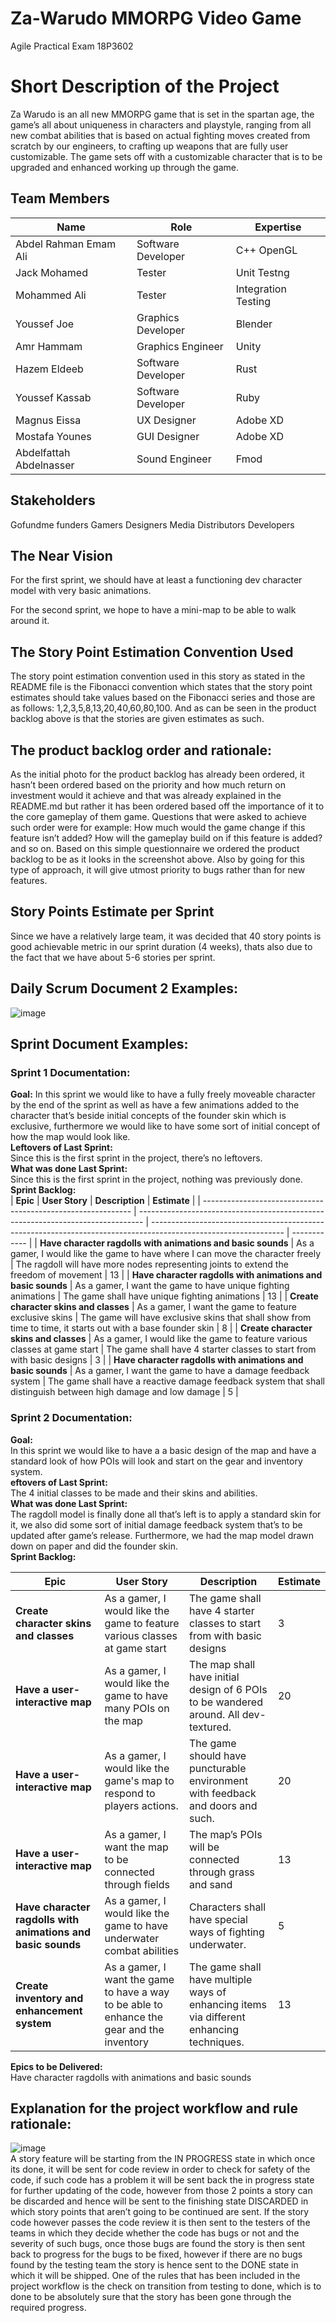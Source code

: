 # Za-Warudo MMORPG Video Game
Agile Practical Exam 18P3602
# Short Description of the Project
Za Warudo is an all new MMORPG game that is set in the spartan age, the game’s all about uniqueness in characters and playstyle, ranging from all new combat abilities that is based on actual fighting moves created from scratch by our engineers, to crafting up weapons that are fully user customizable. The game sets off with a customizable character that is to be upgraded and enhanced working up through the game.


## Team Members
| Name | Role | Expertise |
|-------|------|-------------|
| Abdel Rahman Emam Ali | Software Developer | C++ OpenGL|
| Jack Mohamed | Tester | Unit Testng |
| Mohammed Ali | Tester | Integration Testing |
| Youssef Joe | Graphics Developer | Blender |
| Amr Hammam | Graphics Engineer | Unity |
| Hazem Eldeeb | Software Developer | Rust |
| Youssef Kassab | Software Developer | Ruby |
| Magnus Eissa | UX Designer | Adobe XD |
| Mostafa Younes | GUI Designer | Adobe XD |
| Abdelfattah Abdelnasser | Sound Engineer | Fmod |


## Stakeholders

Gofundme funders
Gamers
Designers
Media
Distributors
Developers

## The Near Vision
   For the first sprint, we should have at least a functioning dev character model with very basic animations.
  
   For the second sprint, we hope to have a mini-map to be able to walk around it.

## The Story Point Estimation Convention Used
   The story point estimation convention used in this story as stated in the README file is the Fibonacci convention which states that the story point estimates should take       values based on the Fibonacci series and those are as follows: 1,2,3,5,8,13,20,40,60,80,100. And as can be seen in the product backlog above is that the stories are given       estimates as such.
  
## The product backlog order and rationale:
As the initial photo for the product backlog has already been ordered, it hasn’t been ordered based on the priority and how much return on investment would it achieve and that was already explained in the README.md but rather it has been ordered based off the importance of it to the core gameplay of them game. Questions that were asked to achieve such order were for example: How much would the game change if this feature isn’t added? How will the gameplay build on if this feature is added? and so on. Based on this simple questionnaire we ordered the product backlog to be as it looks in the screenshot above. Also by going for this type of approach, it will give utmost priority to bugs rather than for new features.

 
## Story Points Estimate per Sprint
   Since we have a relatively large team, it was decided that 40 story points is good achievable metric in our sprint duration (4 weeks), thats also due to the fact that we
   have about 5-6 stories per sprint.
   
## Daily Scrum Document 2 Examples:
![image](https://user-images.githubusercontent.com/77146272/147745367-c4cf8f35-df99-4f47-9cb8-0e4360fca330.png)


## Sprint Document Examples:
### Sprint 1 Documentation:
**Goal:**
   In this sprint we would like to have a fully freely moveable character by the end of the sprint as well as have a few animations added to the character that’s beside initial concepts of the founder skin which is exclusive, furthermore we would like to have some sort of initial concept of how the map would look like.<br/>
**Leftovers of Last Sprint:**<br/>
	Since this is the first sprint in the project, there’s no leftovers.<br/>
**What was done Last Sprint:**<br/>
		Since this is the first sprint in the project, nothing was previously done.<br/>
**Sprint Backlog:**</br>
| **Epic**                                                     | **User Story**                                                                  | **Description**                                                                                                 | **Estimate** |
| ------------------------------------------------------------ | ------------------------------------------------------------------------------- | --------------------------------------------------------------------------------------------------------------- | ------------ |
| **Have character ragdolls with animations and basic sounds** | As a gamer, I would like the game to have where I can move the character freely | The ragdoll will have more nodes representing joints to extend the freedom of movement                          | 13           |
| **Have character ragdolls with animations and basic sounds** | As a gamer, I want the game to have unique fighting animations                  | The game shall have unique fighting animations                                                                  | 13           |
| **Create character skins and classes**                       | As a gamer, I want the game to feature exclusive skins                          | The game will have exclusive skins that shall show from time to time, it starts out with a base founder skin    | 8            |
| **Create character skins and classes**                       | As a gamer, I would like the game to feature various classes at game start      | The game shall have 4 starter classes to start from with basic designs                                          | 3            |
| **Have character ragdolls with animations and basic sounds** | As a gamer, I want the game to have a damage feedback system                    | The game shall have a reactive damage feedback system that shall distinguish between high damage and low damage | 5            |

### Sprint 2 Documentation:
**Goal:**<br/>
In this sprint we would like to have a a basic design of the map and have a standard look of how POIs will look and start on the gear and inventory system.<br/>
**eftovers of Last Sprint:**</br>
	The 4 initial classes to be made and their skins and abilities.</br>
**What was done Last Sprint:**</br>
	The ragdoll model is finally done all that’s left is to apply a standard skin for it, we also did some sort of initial damage feedback system that’s to be updated after game’s release. Furthermore, we had the map model drawn down on paper and did the founder skin.</br>
   **Sprint Backlog:**</br>
   
| **Epic**                                                     | **User Story**                                                                             | **Description**                                                                          | **Estimate** |
| ------------------------------------------------------------ | ------------------------------------------------------------------------------------------ | ---------------------------------------------------------------------------------------- | ------------ |
| **Create character skins and classes**                       | As a gamer, I would like the game to feature various classes at game start                 | The game shall have 4 starter classes to start from with basic designs                   | 3            |
| **Have a user-interactive map**                              | As a gamer, I would like the game to have many POIs on the map                             | The map shall have initial design of 6 POIs to be wandered around. All dev-textured.     | 20           |
| **Have a user-interactive map**                              | As a gamer, I would like the game's map to respond to players actions.                     | The game should have puncturable environment with feedback and doors and such.           | 20           |
| **Have a user-interactive map**                              | As a gamer, I want the map to be connected through fields                                  | The map’s POIs will be connected through grass and sand                                  | 13           |
| **Have character ragdolls with animations and basic sounds** | As a gamer, I would like the game to have underwater combat abilities                      | Characters shall have special ways of fighting underwater.                               | 5            |
| **Create inventory and enhancement system**                  | As a gamer, I want the game to have a way to be able to enhance the gear and the inventory | The game shall have multiple ways of enhancing items via different enhancing techniques. | 13           |

**Epics to be Delivered:**</br>
Have character ragdolls with animations and basic sounds</br>



## Explanation for the project workflow and rule rationale:
![image](https://user-images.githubusercontent.com/77146272/147746090-cbb37620-d7cd-4926-8bfb-48bb5a91d055.png) </br>
A story feature will be starting from the IN PROGRESS state in which once its done, it will be sent for code review in order to check for safety of the code, if such code has a problem it will be sent back the in progress state for further updating of the code, however from those 2 points a story can be discarded and hence will be sent to the finishing state DISCARDED in which story points that aren’t going to be continued are sent. If the story code however passes the code review it is then sent to the testers of the teams in which they decide whether the code has bugs or not and the severity of such bugs, once those bugs are found the story is then sent back to progress for the bugs to be fixed, however if there are no bugs found by the testing team the story is hence sent to the DONE state in which it will be shipped. One of the rules that has been included in the project workflow is the check on transition from testing to done, which is to done to be absolutely sure that the story has been gone through the required progress.</br>
